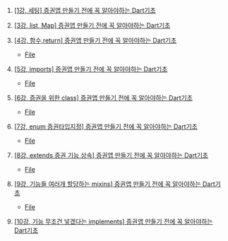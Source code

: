 1. [[1강, 세팅] 증권앱 만들기 전에 꼭 알아야하는 Dart기초](https://youtu.be/7--KbWiAw08?list=PLDtzZPtOGenbc0lZJ1QisADXqTIxD1q_L)

2. [[3강, list, Map] 증권앱 만들기 전에 꼭 알아야하는 Dart기초](https://youtu.be/WJK-FECgrZI)

3. [[4강, 함수,return] 증권앱 만들기 전에 꼭 알아야하는 Dart기초](https://youtu.be/0JoqpDrxmY4)
    - [File](./Code/ex3_func.dart)

4. [[5강, imports] 증권앱 만들기 전에 꼭 알아야하는 Dart기초](https://youtu.be/i81tnSzkcI8)
    - [File](./Code/ex4_imports.dart)

5. [[6강, 증권을 위한 class] 증권앱 만들기 전에 꼭 알아야하는 Dart기초](https://youtu.be/ciPO713rBa0)
    - [File](./Code/ex5_class.dart)

6. [[7강, enum 증권타입지정] 증권앱 만들기 전에 꼭 알아야하는 Dart기초](https://youtu.be/Z0dCWCdxM1Y)
    - [File](./Code/ex6_enum.dart)

7. [[8강, extends 증권 기능 상속] 증권앱 만들기 전에 꼭 알아야하는 Dart기초](https://youtu.be/oayA1wQVSz4)
    - [File](./Code/ex7_extends.dart)

8. [[9강, 기능들 여러개 할당하는 mixins] 증권앱 만들기 전에 꼭 알아야하는 Dart기초](https://youtu.be/kon6h7p9v5o)
    - [File](./Code/ex8_mixins.dart)

9. [[10강, 기능 무조건 넣겠다는 implements] 증권앱 만들기 전에 꼭 알아야하는 Dart기초](https://youtu.be/koS_AX-rN-I)